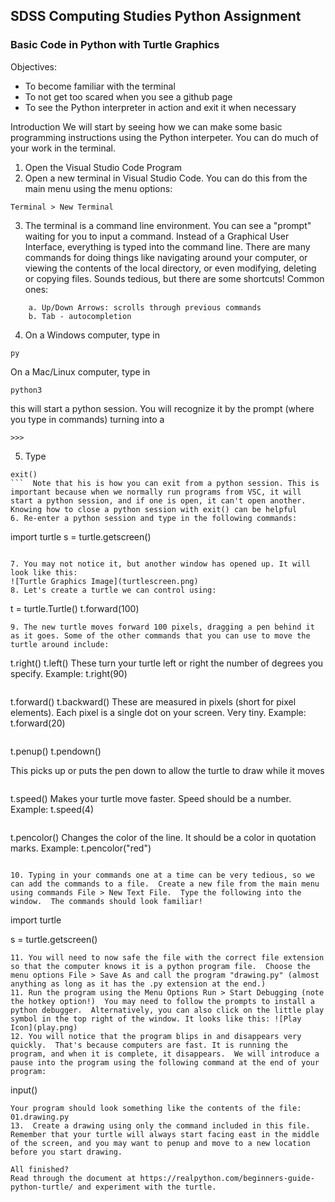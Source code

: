 ## SDSS Computing Studies Python Assignment
### Basic Code in Python with Turtle Graphics

Objectives:
* To become familiar with the terminal
* To not get too scared when you see a github page
* To see the Python interpreter in action and exit it when necessary

Introduction
We will start by seeing how we can make some basic programming instructions using the Python interpeter.  You can do much of your work in the terminal.

1. Open the Visual Studio Code Program
2. Open a new terminal in Visual Studio Code.  You can do this from the main menu using the menu options: 
```
Terminal > New Terminal
```
3. The terminal is a command line environment.  You can see a "prompt" waiting for you to input a command.  Instead of a Graphical User Interface, everything is typed into the command line.  There are many commands for doing things like navigating around your computer, or viewing the contents of the local directory, or even modifying, deleting or copying files.  Sounds tedious, but there are some shortcuts!  Common ones:
```
    a. Up/Down Arrows: scrolls through previous commands
    b. Tab - autocompletion
```
4. On a Windows computer, type in 
```
py
```  
On a Mac/Linux computer, type in
```
python3
```
this will start a python session. You will recognize it by the prompt (where you type in commands) turning into a 
```
>>>
```
5. Type 
```
exit()
```  Note that his is how you can exit from a python session. This is important because when we normally run programs from VSC, it will start a python session, and if one is open, it can't open another.  Knowing how to close a python session with exit() can be helpful
6. Re-enter a python session and type in the following commands:
```
import turtle
s = turtle.getscreen()
```

7. You may not notice it, but another window has opened up. It will look like this:
![Turtle Graphics Image](turtlescreen.png)
8. Let's create a turtle we can control using:
```
t = turtle.Turtle()
t.forward(100)
```
9. The new turtle moves forward 100 pixels, dragging a pen behind it as it goes. Some of the other commands that you can use to move the turtle around include:

```
t.right(<degrees>)
t.left(<degrees>)
These turn your turtle left or right the number of degrees you specify. Example: t.right(90)
```
```
t.forward(<distance>)
t.backward(<distance>)
These are measured in pixels (short for pixel elements).  Each pixel is a single dot on your screen. Very tiny.  Example: t.forward(20)
```
```
t.penup()
t.pendown()

This picks up or puts the pen down to allow the turtle to draw while it moves
```
```
t.speed(<speed>)
Makes your turtle move faster.  Speed should be a number. Example: t.speed(4)
```
```
t.pencolor(<color>)
Changes the color of the line.  It should be a color in quotation marks. Example: t.pencolor("red")
```

10. Typing in your commands one at a time can be very tedious, so we can add the commands to a file.  Create a new file from the main menu using commands File > New Text File.  Type the following into the window.  The commands should look familiar!
```
import turtle

s = turtle.getscreen()
```
11. You will need to now safe the file with the correct file extension so that the computer knows it is a python program file.  Choose the menu options File > Save As and call the program "drawing.py" (almost anything as long as it has the .py extension at the end.)
11. Run the program using the Menu Options Run > Start Debugging (note the hotkey option!)  You may need to follow the prompts to install a python debugger.  Alternatively, you can also click on the little play symbol in the top right of the window. It looks like this: ![Play Icon](play.png)
12. You will notice that the program blips in and disappears very quickly.  That's because computers are fast. It is running the program, and when it is complete, it disappears.  We will introduce a pause into the program using the following command at the end of your program:
```
input()
```
Your program should look something like the contents of the file: 01.drawing.py
13.  Create a drawing using only the command included in this file.  Remember that your turtle will always start facing east in the middle of the screen, and you may want to penup and move to a new location before you start drawing.

All finished? 
Read through the document at https://realpython.com/beginners-guide-python-turtle/ and experiment with the turtle.
